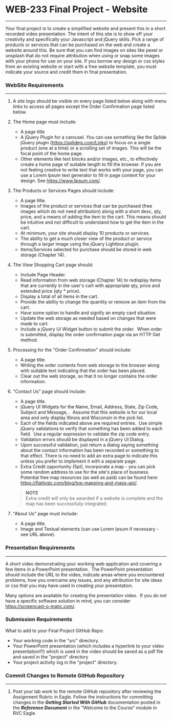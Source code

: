 # WEB-233 Final Project - Website

___

Your final project is to create a simplified website and present this in a short recorded video presentation.  The intent of this site is to show off your creativity and specifically your Javascript and jQuery skills.  Pick a range of products or services that can be purchased on the web and create a website around this.  Be sure that you can find images on sites like pexel or unsplash that do not require attribution when using or snap some images with your phone for use on your site.  If you borrow any design or css styles from an existing website or start with a free website template, you must indicate your source and credit them in final presentation.  

### WebSite Requirements

___

1. A site logo should be visible on every page listed below along with menu links to access all pages except the Order Confirmation page listed below.
&NewLine;
&NewLine;

2. The Home page must include:
    - A page title
    - A jQuery Plugin for a carousel.  You can use something like the Splide jQuery plugin (<https://splidejs.com/Links>) to focus on a single product (one at a time) or a scrolling set of images.  This will be the focal point of the home page.
    - Other elements like text blocks and/or images, etc., to effectively create a home page of suitable length to fill the browser.  If you are not feeling creative to write text that works with your page, you can use a Lorem Ipsum text generator to fill in page content for your design.  See <https://www.lipsum.com/>.
&NewLine;
&NewLine;

3. The Products or Services Pages should include:
    - A page title.
    - Images of the product or services that can be purchased (free images which do not need attribution) along with a short desc, qty, price, and a means of adding the item to the cart.  This means should be intuitive and not difficult to understand how to get the item in the cart.
    - At minimum, your site should display 10 products or services.
    - The ability to get a much closer view of the product or service through a larger image using the jQuery Lightbox plugin.
    - Items/Services selected for purchase should be stored in web storage (Chapter 14).
&NewLine;
&NewLine;

4. The View Shopping Cart page should:
    - Include Page Header.
    - Read information from web storage (Chapter 14) to redisplay items that are currently in the user's cart with appropriate qty, price and extended price (qty * price).
    - Display a total of all items in the cart.
    - Provide the ability to change the quantity or remove an item from the cart.
    - Have some option to handle and signify an empty card situation.
    - Update the web storage as needed based on changes that were made to cart.
    - Include a jQuery UI Widget button to submit the order.  When order is submitted, display the order confirmation page via an HTTP Get method.
&NewLine;
&NewLine;

5. Processing for the "Order Confirmation" should include:
    - A page title.
    - Writing the order contents from web storage to the browser along with suitable text indicating that the order has been placed.
    - Clear out the web storage, so that it no longer contains the order information.
&NewLine;
&NewLine;

6. "Contact Us" page should include:
    - A page title.
    - jQuery UI Widgets for the Name, Email, Address, State, Zip Code, Subject and Message, .  Assume that this website is for our local area and only display Illinois and Wisconsin in the pick list.
    - Each of the fields indicated above are required entries.  Use simple jQuery validations to verify that something has been added to each field.  Use a regular expression to validate the zip code entry.
    - Validation errors should be displayed in a jQuery UI Dialog.
    - Upon successful validation, just return a dialog saying something about the contact information has been recorded or something to that effect.  There is no need to add an extra page to indicate this unless you prefer to implement it with a separate page.
    - Extra Credit opportunity (5pt), incorporate a map - you can pick some random address to use for the site's place of business.  Potential free map resources (as well as paid) can be found here: <https://flatlogic.com/blog/top-mapping-and-maps-api/>.
    > **NOTE**  
    > Extra credit will only be awarded if a website is complete and the map has been successfully integrated.
&NewLine;
&NewLine;

7. "About Us" page must include:
    - A page title.
    - Image and Textual elements (can use Lorem Ipsum if necessary - see URL above).

### Presentation Requirements

___

A short video demonstrating your working web application and covering a few items in a PowerPoint presentation.  The PowerPoint presentation should include the URL to the video, indicate areas where you encountered problems, how you overcame any issues, and any attribution for site ideas or css that you may have used in creating your presentation.  

Many options are available for creating the presentation video.  If you do not have a specific software solution in mind, you can consider https://screencast-o-matic.com/.

### Submission Requirements

What to add to your Final Project GitHub Repo:

- Your working code in the "src" directory.
- Your PowerPoint presentation (which includes a hyperlink to your video presentation!!!) which is used in the video should be saved as a pdf file and saved in the "project" directory
- Your project activity log in the "project" directory.

### Commit Changes to Remote GitHub Repository

___

1. Post your lab work to the remote GitHub repository after reviewing the Assignment Rubric in Eagle.  Follow the instructions for committing changes in the **_Getting Started With GitHub_** documentation posted in the **_Reference Document_** in the "Welcome to the Course" module in RVC Eagle.
